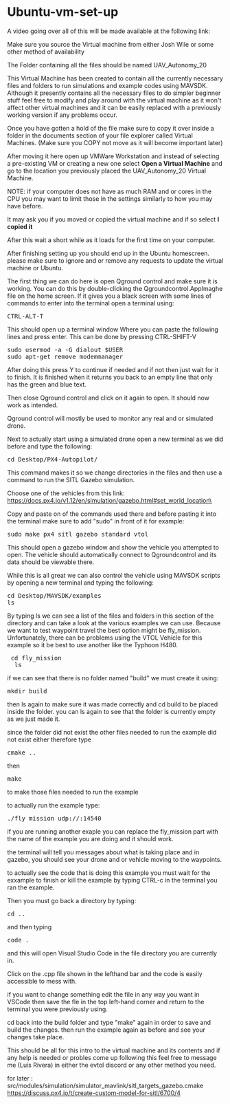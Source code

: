 # Ubuntu-vm-set-up

A video going over all of this will be made available at the following link:

Make sure you source the Virtual machine from either Josh Wile or some other method of availability

The Folder containing all the files should be named UAV_Autonomy_20

This Virtual Machine has been created to contain all the currently necessary files and folders to run simulations and example codes using MAVSDK. Although it presently contains all the necessary files to do simpler beginner stuff feel free to modify and play around with the virtual machine as it won't affect other virtual machines and it can be easily replaced with a previously working version if any problems occur.

Once you have gotten a hold of the file make sure to copy it over inside a folder in the documents section of your file explorer called Virtual Machines. (Make sure you COPY not move as it will become important later)

After moving it here open up VMWare Workstation and instead of selecting a pre-existing VM or creating a new one select <b>Open a Virtual Machine</b> and go to the location you previously placed the UAV_Autonomy_20 Virtual Machine.

NOTE: if your computer does not have as much RAM and or cores in the CPU you may want to limit those in the settings similarly to how you may have before.

It may ask you if you moved or copied the virtual machine and if so select <b>I copied it</b>

After this wait a short while as it loads for the first time on your computer.

After finishing setting up you should end up in the Ubuntu homescreen. please make sure to ignore and or remove any requests to update the virtual machine or Ubuntu.

The first thing we can do here is open Qground control and make sure it is working. You can do this by double-clicking the Qgroundcontrol.AppImaghe file on the home screen. If it gives you a black screen with some lines of commands to enter into the terminal open a terminal using:

<pre>CTRL-ALT-T</pre>

This should open up a terminal window Where you can paste the following lines and press enter. This can be done by pressing CTRL-SHIFT-V
<pre>sudo usermod -a -G dialout $USER
sudo apt-get remove modemmanager</pre>

After doing this press Y to continue if needed and if not then just wait for it to finish. It is finished when it returns you back to an empty line that only has the green and blue text.

Then close Qground control and click on it again to open. It should now work as intended.

Qground control will mostly be used to monitor any real and or simulated drone.

Next to actually start using a simulated drone open a new terminal as we did before and type the following:
<pre>cd Desktop/PX4-Autopilot/</pre>

This command makes it so we change directories in the files and then use a command to run the SITL Gazebo simulation.

Choose one of the vehicles from this link: https://docs.px4.io/v1.12/en/simulation/gazebo.html#set_world_location\

Copy and paste on of the commands used there and before pasting it into the terminal make sure to add "sudo" in front of it for example:

<pre>sudo make px4_sitl gazebo_standard_vtol</pre>

This should open a gazebo window and show the vehicle you attempted to open. The vehicle should automatically connect to Qgroundcontrol and its data should be viewable there.

While this is all great we can also control the vehicle using MAVSDK scripts by opening a new terminal and typing the following:

<pre>cd Desktop/MAVSDK/examples
ls</pre>

By typing ls we can see a list of the files and folders in this section of the directory and can take a look at the various examples we can use. Because we want to test waypoint travel the best option might be fly_mission. Unfortunately, there can be problems using the VTOL Vehicle for this example so it be best to use another like the Typhoon H480.

<pre> cd fly_mission
  ls
</pre>

if we can see that there is no folder named "build" we must create it using:

<pre>mkdir build</pre>

then ls again to make sure it was made correctly and cd build to be placed inside the folder. you can ls again to see that the folder is currently empty as we just made it.

since the folder did not exist the other files needed to run the example did not exist either therefore type
<pre>cmake ..</pre>

then 

<pre>make</pre>

to make those files needed to run the example

to actually run the example type:

<pre>./fly_mission udp://:14540</pre>

if you are running another exaple you can replace the fly_mission part with  the name of the example you are doing and it should work.

the terminal will tell you messages about what is taking place and in gazebo, you should see your drone and or vehicle moving to the waypoints.

to actually see the code that is doing this example you must wait for the exxample to finish or kill the example by typing CTRL-c in the terminal you ran the example.

Then you must go back a directory by typing:

<pre>cd ..</pre>

and then typing

<pre>code .</pre>

and this will open Visual Studio Code in the file directory you are currently in.

Click on the .cpp file shown in the lefthand bar and the code is easily accessible to mess with.

if you want to change something edit the file in any way you want in VSCode then save the fle in the top left-hand corner and return to the terminal you were previously using.

cd back into the build folder and type "make" again in order to save and build the changes. then run the example again as before and see your changes take place.

This should be all for this intro to the virtual machine and its contents and if any help is needed or probles come up following this feel free to message me (Luis Rivera) in either the evtol discord or any other method you need.

for later : src/modules/simulation/simulator_mavlink/sitl_targets_gazebo.cmake
https://discuss.px4.io/t/create-custom-model-for-sitl/6700/4
